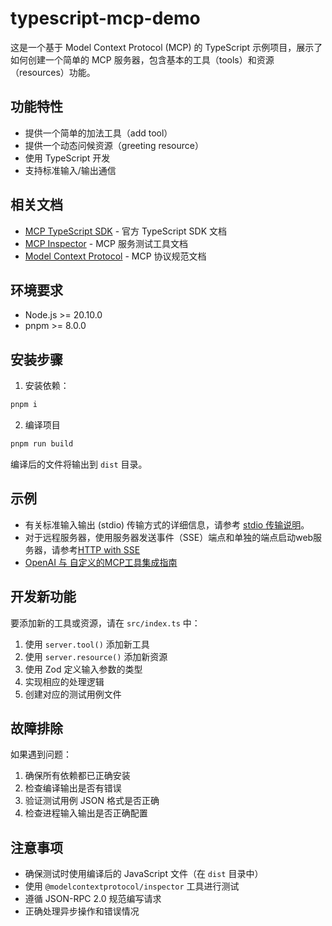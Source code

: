 # typescript-mcp-demo

这是一个基于 Model Context Protocol (MCP) 的 TypeScript 示例项目，展示了如何创建一个简单的 MCP 服务器，包含基本的工具（tools）和资源（resources）功能。

## 功能特性

- 提供一个简单的加法工具（add tool）
- 提供一个动态问候资源（greeting resource）
- 使用 TypeScript 开发
- 支持标准输入/输出通信

## 相关文档

- [MCP TypeScript SDK](https://github.com/modelcontextprotocol/typescript-sdk) - 官方 TypeScript SDK 文档
- [MCP Inspector](https://github.com/modelcontextprotocol/inspector) - MCP 服务测试工具文档
- [Model Context Protocol](https://modelcontextprotocol.io/) - MCP 协议规范文档

## 环境要求

- Node.js >= 20.10.0
- pnpm >= 8.0.0



## 安装步骤

1. 安装依赖：

```bash
pnpm i
```

2. 编译项目

```bash
pnpm run build
```

编译后的文件将输出到 `dist` 目录。

## 示例

* 有关标准输入输出 (stdio) 传输方式的详细信息，请参考 [stdio 传输说明](stdio_cn.md)。
* 对于远程服务器，使用服务器发送事件（SSE）端点和单独的端点启动web服务器，请参考[HTTP with SSE](sse_cn.md)
* [OpenAI 与 自定义的MCP工具集成指南](openai_call_cn.md)

## 开发新功能

要添加新的工具或资源，请在 `src/index.ts` 中：

1. 使用 `server.tool()` 添加新工具
2. 使用 `server.resource()` 添加新资源
3. 使用 Zod 定义输入参数的类型
4. 实现相应的处理逻辑
5. 创建对应的测试用例文件

## 故障排除

如果遇到问题：

1. 确保所有依赖都已正确安装
2. 检查编译输出是否有错误
3. 验证测试用例 JSON 格式是否正确
4. 检查进程输入输出是否正确配置

## 注意事项

- 确保测试时使用编译后的 JavaScript 文件（在 `dist` 目录中）
- 使用 `@modelcontextprotocol/inspector` 工具进行测试
- 遵循 JSON-RPC 2.0 规范编写请求
- 正确处理异步操作和错误情况